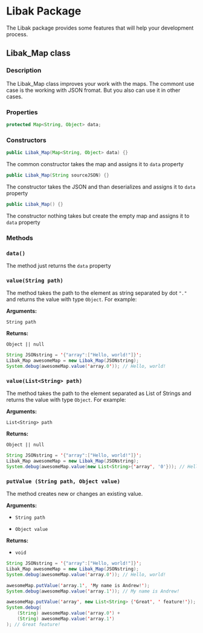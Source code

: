 # **Libak Package**

The Libak package provides some features that will help your development process.

## Libak_Map class
### **Description**
The Libak_Map class improves your work with the maps. The commont use case is the working with JSON fromat. But you also can use it in other cases.

### **Properties**
```java
protected Map<String, Object> data;
```

### **Constructors**

```java
public Libak_Map(Map<String, Object> data) {}
```
The common constructor takes the map and assigns it to `data` property

```java
public Libak_Map(String sourceJSON) {}
```
The constructor takes the JSON and than deserializes and assigns it to `data` property

```java
public Libak_Map() {}
```
The constructor nothing takes but create the empty map and assigns it to `data` property

### **Methods**

### **`data()`**
The method just returns the `data` property

### **`value(String path)`**

The method takes the path to the element as string separated by dot `"."` and returns the value with type `Object`. For example: 

**Arguments:**

`String path`

**Returns:**

`Object || null`

```java
String JSONstring = '{"array":["Hello, world!"]}';
Libak_Map awesomeMap = new Libak_Map(JSONstring);
System.debug(awesomeMap.value('array.0')); // Hello, world!
```

### **`value(List<String> path)`**

The method takes the path to the element separated as List of Strings and returns the value with type `Object`. For example:

**Arguments:**

`List<String> path`

**Returns:**

`Object || null`

```java
String JSONstring = '{"array":["Hello, world!"]}';
Libak_Map awesomeMap = new Libak_Map(JSONstring);
System.debug(awesomeMap.value(new List<String>{'array', '0'})); // Hello, world!
```

### **`putValue (String path, Object value)`**

The method creates new or changes an existing value. 

**Arguments:**

- `String path`

- `Object value`

**Returns:**

- `void`
```java
String JSONstring = '{"array":["Hello, world!"]}';
Libak_Map awesomeMap = new Libak_Map(JSONstring);
System.debug(awesomeMap.value('array.0')); // Hello, world!

awesomeMap.putValue('array.1', 'My name is Andrew!');
System.debug(awesomeMap.value('array.1')); // My name is Andrew!

awesomeMap.putValue('array', new List<String> {'Great', ' feature!'});
System.debug(
	(String) awesomeMap.value('array.0') + 
	(String) awesomeMap.value('array.1')
); // Great feature! 
```
